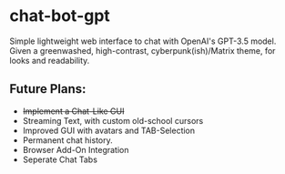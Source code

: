 # chat-bot-gpt
Simple lightweight web interface to chat with OpenAI's GPT-3.5 model.  Given a greenwashed, high-contrast, cyberpunk(ish)/Matrix theme, for looks and readability.


## Future Plans:
 - ~~Implement a Chat-Like GUI~~
 - Streaming Text, with custom old-school cursors
 - Improved GUI with avatars and TAB-Selection
 - Permanent chat history.
 - Browser Add-On Integration
 - Seperate Chat Tabs